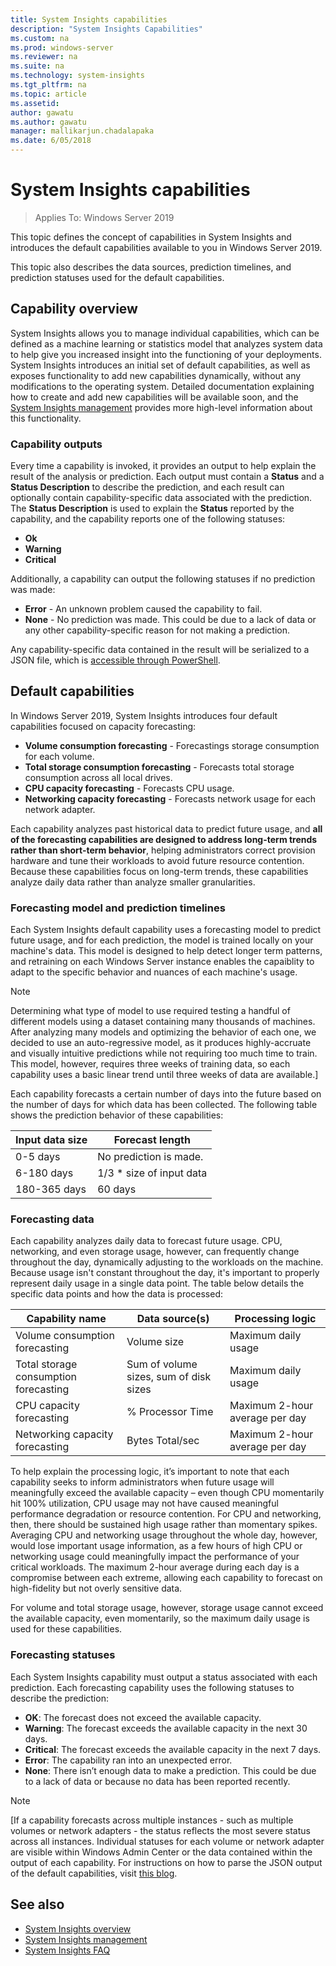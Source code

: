 ```yaml
---
title: System Insights capabilities
description: "System Insights Capabilities"
ms.custom: na
ms.prod: windows-server
ms.reviewer: na
ms.suite: na
ms.technology: system-insights
ms.tgt_pltfrm: na
ms.topic: article
ms.assetid: 
author: gawatu
ms.author: gawatu
manager: mallikarjun.chadalapaka
ms.date: 6/05/2018
---
```

# System Insights capabilities

>Applies To: Windows Server 2019

This topic defines the concept of capabilities in System Insights and introduces the default capabilities available to you in Windows Server 2019. 

This topic also describes the data sources, prediction timelines, and prediction statuses used for the default capabilities. 

## Capability overview
System Insights allows you to manage individual capabilities, which can be defined as a machine learning or statistics model that analyzes system data to help give you increased insight into the functioning of your deployments. System Insights introduces an initial set of default capabilities, as well as exposes functionality to add new capabilities dynamically, without any modifications to the operating system. Detailed documentation explaining how to create and add new capabilities will be available soon, and the [System Insights management](system-insights-management.md) provides more high-level information about this functionality. 

### Capability outputs
Every time a capability is invoked, it provides an output to help explain the result of the analysis or prediction. Each output must contain a **Status** and a **Status Description** to describe the prediction, and each result can optionally contain capability-specific data associated with the prediction. The **Status Description** is used to explain the **Status** reported by the capability, and the capability reports one of the following statuses:

- **Ok**
- **Warning**
- **Critical**

Additionally, a capability can output the following statuses if no prediction was made: 

- **Error** - An unknown problem caused the capability to fail. 
- **None** - No prediction was made. This could be due to a lack of data or any other capability-specific reason for not making a prediction. 

Any capability-specific data contained in the result will be serialized to a JSON file, which is [accessible through PowerShell](system-insights-management.md). 

## Default capabilities
In Windows Server 2019, System Insights introduces four default capabilities focused on capacity forecasting:

- **Volume consumption forecasting** - Forecastings storage consumption for each volume.
- **Total storage consumption forecasting** - Forecasts total storage consumption across all local drives. 
- **CPU capacity forecasting** - Forecasts CPU usage. 
- **Networking capacity forecasting** - Forecasts network usage for each network adapter. 

Each capability analyzes past historical data to predict future usage, and **all of the forecasting capabilities are designed to address long-term trends rather than short-term behavior**, helping administrators correct provision hardware and tune their workloads to avoid future resource contention. Because these capabilities focus on long-term trends, these capabilities analyze daily data rather than analyze smaller granularities. 

### Forecasting model and prediction timelines
Each System Insights default capability uses a forecasting model to predict future usage, and for each prediction, the model is trained locally on your machine's data. This model is designed to help detect longer term patterns, and retraining on each Windows Server instance enables the capaiblity to adapt to the specific behavior and nuances of each machine's usage.

>[!NOTE]
>Determining what type of model to use required testing a handful of different models using a dataset containing many thousands of machines. After analyzing many models and optimizing the behavior of each one, we decided to use an auto-regressive model, as it produces highly-accruate and visually intuitive predictions while not requiring too much time to train. This model, however, requires three weeks of training data, so each capability uses a basic linear trend until three weeks of data are available.]

Each capability forecasts a certain number of days into the future based on the number of days for which data has been collected. The following table shows the prediction behavior of these capabilities:

| Input data size | Forecast length |
| --------------- | --------------- |
| 0-5 days | No prediction is made. |
| 6-180 days | 1/3 * size of input data |
| 180-365 days | 60 days | 

### Forecasting data
Each capability analyzes daily data to forecast future usage. CPU, networking, and even storage usage, however, can frequently change throughout the day, dynamically adjusting to the workloads on the machine. Because usage isn't constant throughout the day, it's important to properly represent daily usage in a single data point. The table below details the specific data points and how the data is processed:


| Capability name | Data source(s) | Processing logic |
| --------------- | -------------- | ---------------- |
 Volume consumption forecasting          | Volume size                    | Maximum daily usage              
 Total storage consumption forecasting   | Sum of volume sizes, sum of disk sizes              | Maximum daily usage             
 CPU capacity forecasting                | % Processor Time  | Maximum 2-hour average per day   
 Networking capacity forecasting         | Bytes Total/sec         | Maximum 2-hour average per day  

To help explain the processing logic, it’s important to note that each capability seeks to inform administrators when future usage will meaningfully exceed the available capacity – even though CPU momentarily hit 100% utilization, CPU usage may not have caused meaningful performance degradation or resource contention. For CPU and networking, then, there should be sustained high usage rather than momentary spikes. Averaging CPU and networking usage throughout the whole day, however, would lose important usage information, as a few hours of high CPU or networking usage could meaningfully impact the performance of your critical workloads. The maximum 2-hour average during each day is a compromise between each extreme, allowing each capability to forecast on high-fidelity but not overly sensitive data. 

For volume and total storage usage, however, storage usage cannot exceed the available capacity, even momentarily, so the maximum daily usage is used for these capabilities. 

### Forecasting statuses
Each System Insights capability must output a status associated with each prediction. Each forecasting capability uses the following statuses to describe the prediction:
- **OK**: The forecast does not exceed the available capacity.
- **Warning**: The forecast exceeds the available capacity in the next 30 days. 
- **Critical**: The forecast exceeds the available capacity in the next 7 days. 
- **Error**: The capability ran into an unexpected error. 
- **None**: There isn’t enough data to make a prediction. This could be due to a lack of data or because no data has been reported recently.

>[!NOTE]
>[If a capability forecasts across multiple instances - such as multiple volumes or network adapters - the status reflects the most severe status across all instances. Individual statuses for each volume or network adapter are visible within Windows Admin Center or the data contained within the output of each capability. For instructions on how to parse the JSON output of the default capabilities, visit [this blog](https://aka.ms/systeminsightsmitigationscripts). 



## See also
- [System Insights overview](system-insights-overview.md)
- [System Insights management](system-insights-management.md)
- [System Insights FAQ](system-insights-faq.md)
